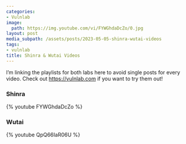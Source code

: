 ```yaml
---
categories:
- Vulnlab
image:
  path: https://img.youtube.com/vi/FYWGhdaDcZo/0.jpg
layout: post
media_subpath: /assets/posts/2023-05-05-shinra-wutai-videos
tags:
- vulnlab
title: Shinra & Wutai Videos
---
```


I’m linking the playlists for both labs here to avoid single posts for every video. Check out <https://vulnlab.com> if you want to try them out!

### Shinra

{% youtube FYWGhdaDcZo %}

### Wutai

{% youtube QpQ66IaR06U %}